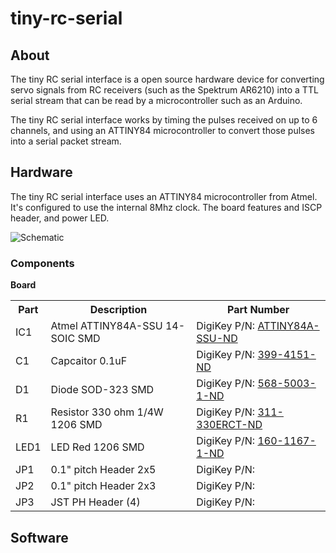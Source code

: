 tiny-rc-serial
==============

About
-----
The tiny RC serial interface is a open source hardware device for
converting servo signals from RC receivers (such as the Spektrum
AR6210) into a TTL serial stream that can be read by a microcontroller
such as an Arduino. 

The tiny RC serial interface works by timing the pulses received on up to
6 channels, and using an ATTINY84 microcontroller to convert those
pulses into a serial packet stream.

Hardware
--------

The tiny RC serial interface uses an ATTINY84 microcontroller from
Atmel. It's configured to use the internal 8Mhz clock. The board
features and ISCP header, and power LED.

![Schematic](https://raw.github.com/kippandrew/tiny-rc-serial/master/tiny-rc-serial-schematic.png)

### Components ###

**Board**

<table>
    <tr>
        <th>Part</th>
        <th>Description</th>
        <th>Part Number</th>
    </tr>
    <tr>
        <td>IC1</td>
        <td>Atmel ATTINY84A-SSU 14-SOIC SMD</td>
        <td>DigiKey P/N: <a href="http://www.digikey.com/product-detail/en/ATTINY84A-SSU/ATTINY84A-SSU-ND/3046522">ATTINY84A-SSU-ND</a></td>
    </tr>
    <tr>
        <td>C1</td>
        <td>Capcaitor 0.1uF</td>
        <td>DigiKey P/N: <a href="http://www.digikey.com/product-detail/en/C315C104M5U5TA/399-4151-ND/817927">399-4151-ND</a></td>
    </tr>
    <tr>
        <td>D1</td>
        <td>Diode SOD-323 SMD</td>
        <td>DigiKey P/N: <a href="http://www.digikey.com/product-detail/en/BAS316,115/568-5003-1-ND/2209919">568-5003-1-ND</a></td>
    </tr>
    <tr>
        <td>R1</td>
        <td>Resistor 330 ohm 1/4W 1206 SMD</td>
        <td>DigiKey P/N: <a href="http://www.digikey.com/product-detail/en/RC1206JR-07330RL/311-330ERCT-ND/732226">311-330ERCT-ND</a></td>
    </tr>
    <tr>
        <td>LED1</td>
        <td>LED Red 1206 SMD</td>
        <td>DigiKey P/N: <a href="http://www.digikey.com/product-detail/en/LTST-C150CKT/160-1167-1-ND/269239">160-1167-1-ND</a></td>
    </tr>
    <tr>
        <td>JP1</td>
        <td>0.1" pitch Header 2x5</td>
        <td>DigiKey P/N: <a href=""></a></td>
    </tr>
    <tr>
        <td>JP2</td>
        <td>0.1" pitch Header 2x3</td>
        <td>DigiKey P/N: <a href=""></a></td>
    </tr>
    <tr>
        <td>JP3</td>
        <td>JST PH Header (4) </td>
        <td>DigiKey P/N: <a href=""></a></td>
    </tr>
</table>

Software
--------

